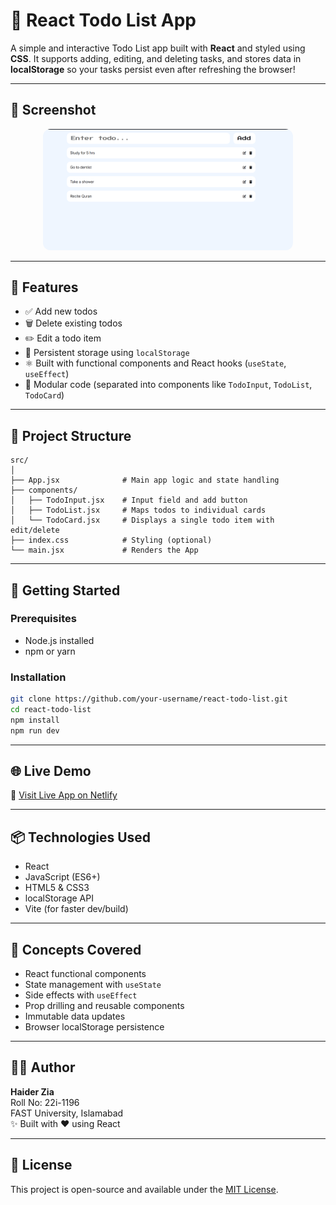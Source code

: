 # 📝 React Todo List App

A simple and interactive Todo List app built with **React** and styled using **CSS**. It supports adding, editing, and deleting tasks, and stores data in **localStorage** so your tasks persist even after refreshing the browser!

---

## 📸 Screenshot
<p align="center">
  <img src="./assets/screenshot.png" alt="Todo App Screenshot" width="400" style="border-radius: 12px;" />
</p>

---

## 🔧 Features

- ✅ Add new todos
- 🗑️ Delete existing todos
- ✏️ Edit a todo item
- 💾 Persistent storage using `localStorage`
- ⚛️ Built with functional components and React hooks (`useState`, `useEffect`)
- 🧩 Modular code (separated into components like `TodoInput`, `TodoList`, `TodoCard`)

---

## 📁 Project Structure

```
src/
│
├── App.jsx              # Main app logic and state handling
├── components/
│   ├── TodoInput.jsx    # Input field and add button
│   ├── TodoList.jsx     # Maps todos to individual cards
│   └── TodoCard.jsx     # Displays a single todo item with edit/delete
├── index.css            # Styling (optional)
└── main.jsx             # Renders the App
```

---

## 🚀 Getting Started

### Prerequisites
- Node.js installed
- npm or yarn

### Installation

```bash
git clone https://github.com/your-username/react-todo-list.git
cd react-todo-list
npm install
npm run dev
```

---

## 🌐 Live Demo

🔗 [Visit Live App on Netlify](https://reactjs-todo-01.netlify.app)



---

## 📦 Technologies Used

- React
- JavaScript (ES6+)
- HTML5 & CSS3
- localStorage API
- Vite (for faster dev/build)

---

## 🧠 Concepts Covered

- React functional components
- State management with `useState`
- Side effects with `useEffect`
- Prop drilling and reusable components
- Immutable data updates
- Browser localStorage persistence

---

## 🧑‍💻 Author

**Haider Zia**  
Roll No: 22i-1196  
FAST University, Islamabad  
✨ Built with ❤️ using React

---

## 📜 License

This project is open-source and available under the [MIT License](LICENSE).
